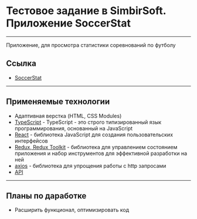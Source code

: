 # Тестовое задание в SimbirSoft. Приложение SoccerStat 

---

Приложение, для просмотра  статистики соревнований по футболу

## Ссылка
- [SoccerStat](https://galichanton.github.io/SoccerStat/)
---

## Применяемые технологии

- Адаптивная верстка (HTML, CSS Modules)
- [TypeScript](https://www.typescriptlang.org/) - TypeScript - это строго типизированный язык программирования, основанный на JavaScript
- [React](https://reactjs.org/) - библиотека JavaScript для создания пользовательских интерфейсов
- [Redux, Redux Toolkit](https://redux-toolkit.js.org/) - библиотека для управлением состоянием приложения и набор инструментов для эффективной разработки на ней
- [axios](https://axios-http.com/docs/) - библиотека для упрощения работы с http запросами
- [API](https://www.football-data.org/)
---

## Планы по даработке

- Расширить функционал, оптимизировать код